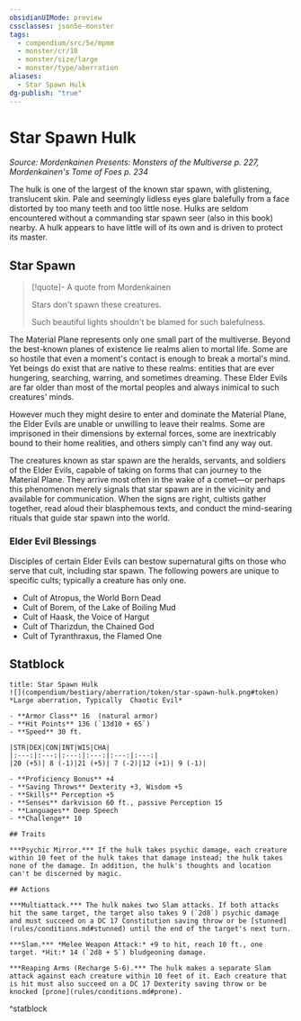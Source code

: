 ```yaml
---
obsidianUIMode: preview
cssclasses: json5e-monster
tags:
  - compendium/src/5e/mpmm
  - monster/cr/10
  - monster/size/large
  - monster/type/aberration
aliases:
  - Star Spawn Hulk
dg-publish: "true"
---
```

# Star Spawn Hulk
*Source: Mordenkainen Presents: Monsters of the Multiverse p. 227, Mordenkainen's Tome of Foes p. 234*  

The hulk is one of the largest of the known star spawn, with glistening, translucent skin. Pale and seemingly lidless eyes glare balefully from a face distorted by too many teeth and too little nose. Hulks are seldom encountered without a commanding star spawn seer (also in this book) nearby. A hulk appears to have little will of its own and is driven to protect its master.

## Star Spawn

> [!quote]- A quote from Mordenkainen  
> 
> Stars don't spawn these creatures.
> 
> Such beautiful lights shouldn't be blamed for such balefulness.

The Material Plane represents only one small part of the multiverse. Beyond the best-known planes of existence lie realms alien to mortal life. Some are so hostile that even a moment's contact is enough to break a mortal's mind. Yet beings do exist that are native to these realms: entities that are ever hungering, searching, warring, and sometimes dreaming. These Elder Evils are far older than most of the mortal peoples and always inimical to such creatures' minds.

However much they might desire to enter and dominate the Material Plane, the Elder Evils are unable or unwilling to leave their realms. Some are imprisoned in their dimensions by external forces, some are inextricably bound to their home realities, and others simply can't find any way out.

The creatures known as star spawn are the heralds, servants, and soldiers of the Elder Evils, capable of taking on forms that can journey to the Material Plane. They arrive most often in the wake of a comet—or perhaps this phenomenon merely signals that star spawn are in the vicinity and available for communication. When the signs are right, cultists gather together, read aloud their blasphemous texts, and conduct the mind-searing rituals that guide star spawn into the world.

### Elder Evil Blessings

Disciples of certain Elder Evils can bestow supernatural gifts on those who serve that cult, including star spawn. The following powers are unique to specific cults; typically a creature has only one.

- Cult of Atropus, the World Born Dead  
- Cult of Borem, of the Lake of Boiling Mud  
- Cult of Haask, the Voice of Hargut  
- Cult of Tharizdun, the Chained God  
- Cult of Tyranthraxus, the Flamed One  

## Statblock

```ad-statblock
title: Star Spawn Hulk
![](compendium/bestiary/aberration/token/star-spawn-hulk.png#token)
*Large aberration, Typically  Chaotic Evil*

- **Armor Class** 16  (natural armor)
- **Hit Points** 136 (`13d10 + 65`)
- **Speed** 30 ft.

|STR|DEX|CON|INT|WIS|CHA|
|:---:|:---:|:---:|:---:|:---:|:---:|
|20 (+5)| 8 (-1)|21 (+5)| 7 (-2)|12 (+1)| 9 (-1)|

- **Proficiency Bonus** +4
- **Saving Throws** Dexterity +3, Wisdom +5
- **Skills** Perception +5
- **Senses** darkvision 60 ft., passive Perception 15
- **Languages** Deep Speech
- **Challenge** 10

## Traits

***Psychic Mirror.*** If the hulk takes psychic damage, each creature within 10 feet of the hulk takes that damage instead; the hulk takes none of the damage. In addition, the hulk's thoughts and location can't be discerned by magic.

## Actions

***Multiattack.*** The hulk makes two Slam attacks. If both attacks hit the same target, the target also takes 9 (`2d8`) psychic damage and must succeed on a DC 17 Constitution saving throw or be [stunned](rules/conditions.md#stunned) until the end of the target's next turn.

***Slam.*** *Melee Weapon Attack:* +9 to hit, reach 10 ft., one target. *Hit:* 14 (`2d8 + 5`) bludgeoning damage.

***Reaping Arms (Recharge 5-6).*** The hulk makes a separate Slam attack against each creature within 10 feet of it. Each creature that is hit must also succeed on a DC 17 Dexterity saving throw or be knocked [prone](rules/conditions.md#prone).
```
^statblock